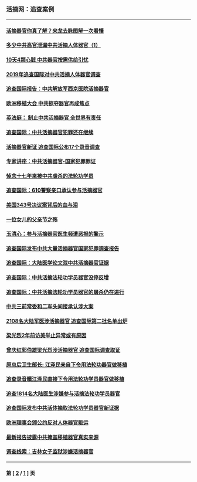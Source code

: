 ### 活摘网：追查案例
---
#### [活摘器官你真了解？来龙去脉图解一次看懂](../../pages/nf5880/n13013820.md?03280430) 
#### [多少中共高官泄漏中共活摘人体器官（1）](../../pages/nf5880/n12671234.md?03280430) 
#### [10天4颗心脏 中共器官按需供给引忧](../../pages/nf5880/n12326366.md?03280430) 
#### [2019年追查国际对中共活摘人体器官调查](../../pages/nf5880/n11917733.md?03280430) 
#### [追查国际报告：中共解放军西京医院活摘器官](../../pages/nf5880/n11838359.md?03280430) 
#### [欧洲移植大会 中共掠夺器官再成焦点](../../pages/nf5880/n11538883.md?03280430) 
#### [英法庭： 制止中共活摘器官 全世界有责任](../../pages/nf5880/n11330691.md?03280430) 
#### [追查国际：中共活摘器官犯罪还在继续](../../pages/nf5880/n11218301.md?03280430) 
#### [活摘器官新证 追查国际公布17个录音调查](../../pages/nf5880/n10897744.md?03280430) 
#### [专家讲座：中共活摘器官-国家犯罪罪证](../../pages/nf5880/n8828153.md?03280430) 
#### [悼念十七年来被中共虐杀的法轮功学员](../../pages/nf5880/n8124823.md?03280430) 
#### [追查国际：610警察亲口承认参与活摘器官](../../pages/nf5880/n8109067.md?03280430) 
#### [美国343号决议案背后的血与泪](../../pages/nf5880/n8020684.md?03280430) 
#### [一位女儿的父亲节之殇](../../pages/nf5880/n8014122.md?03280430) 
#### [玉清心：参与活摘器官医生频遭恶报的警示](../../pages/nf5880/n4637546.md?03280430) 
#### [追查国际发布中共大量活摘器官国家犯罪调查报告](../../pages/nf5880/n4613428.md?03280430) 
#### [追查国际：大陆医学论文泄中共活摘器官证据](../../pages/nf5880/n4608794.md?03280430) 
#### [追查国际：中共活摘法轮功学员器官没停反增](../../pages/nf5880/n4584075.md?03280430) 
#### [追查国际：中共活摘法轮功学员器官的屠杀仍在进行](../../pages/nf5880/n4299154.md?03280430) 
#### [中共三前常委和二军头间接承认涉大案](../../pages/nf5880/n4286244.md?03280430) 
#### [2108名大陆军医涉活摘器官 追查国际第二批名单出炉](../../pages/nf5880/n4284769.md?03280430) 
#### [梁光烈2年前访美举止异常或有原因](../../pages/nf5880/n4279686.md?03280430) 
#### [曾庆红郭伯雄梁光烈涉活摘器官 追查国际调查取证](../../pages/nf5880/n4278462.md?03280430) 
#### [原总后卫生部长: 江泽民亲自下令用法轮功器官做移植](../../pages/nf5880/n4263864.md?03280430) 
#### [追查录音曝江泽民直接下令用法轮功学员器官做移植](../../pages/nf5880/n4261268.md?03280430) 
#### [追查1814名大陆医生涉嫌参与活摘法轮功学员器官](../../pages/nf5880/n4259055.md?03280430) 
#### [追查国际发布中共活体摘取法轮功学员器官新证据](../../pages/nf5880/n4258255.md?03280430) 
#### [欧洲理事会颁公约反对人体器官贩运](../../pages/nf5880/n4206955.md?03280430) 
#### [最新报告披露中共掩盖移植器官真实来源](../../pages/nf5880/n4140084.md?03280430) 
#### [调查线索：吉林女子监狱涉嫌活摘器官](../../pages/nf5880/n4044366.md?03280430) 

---
#### 第 [ [2](./2.md?03280430) / [1](./1.md?03280430) ] 页
